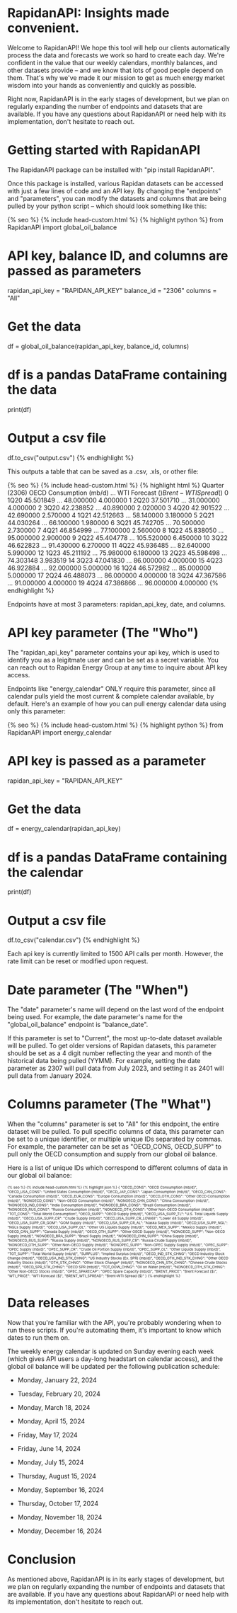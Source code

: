 # RapidanAPI: Insights made convenient.
Welcome to RapidanAPI! We hope this tool will help our clients automatically process the data and forecasts we work so hard to create each day. We're confident in the value that our weekly calendars, monthly balances, and other datasets provide – and we know that lots of good people depend on them. That's why we've made it our mission to get as much energy market wisdom into your hands as conveniently and quickly as possible.

Right now, RapidanAPI is in the early stages of development, but we plan on regularly expanding the number of endpoints and datasets that are available. If you have any questions about RapidanAPI or need help with its implementation, don't hesitate to reach out.

# Getting started with RapidanAPI
The RapidanAPI package can be installed with "pip install RapidanAPI".

Once this package is installed, various Rapidan datasets can be accessed with just a few lines of code and an API key. By changing the "endpoints" and "parameters", you can modify the datasets and columns that are being pulled by your python script – which should look something like this:

{% seo %} {% include head-custom.html %}
{% highlight python %}
from RapidanAPI import global_oil_balance

# API key, balance ID, and columns are passed as parameters
rapidan_api_key = "RAPIDAN_API_KEY"
balance_id = "2306"
columns = "All"

# Get the data
df = global_oil_balance(rapidan_api_key, balance_id, columns)

# df is a pandas DataFrame containing the data
print(df)

# Output a csv file
df.to_csv("output.csv")
{% endhighlight %}

This outputs a table that can be saved as a .csv, .xls, or other file:

{% seo %} {% include head-custom.html %}
{% highlight html %}
   Quarter (2306)  OECD Consumption (mb/d)  ...  WTI Forecast ($)  Brent-WTI Spread ($)
0            1Q20                45.501849  ...         48.000000              4.000000
1            2Q20                37.501710  ...         31.000000              4.000000
2            3Q20                42.238852  ...         40.890000              2.020000
3            4Q20                42.901522  ...         42.690000              2.570000
4            1Q21                42.512663  ...         58.140000              3.180000
5            2Q21                44.030264  ...         66.100000              1.980000
6            3Q21                45.742705  ...         70.500000              2.730000
7            4Q21                46.854999  ...         77.100000              2.560000
8            1Q22                45.838050  ...         95.000000              2.900000
9            2Q22                45.404778  ...        105.520000              6.450000
10           3Q22                46.622823  ...         91.430000              6.270000
11           4Q22                45.936485  ...         82.640000              5.990000
12           1Q23                45.211192  ...         75.980000              6.180000
13           2Q23                45.598498  ...         74.303148              3.983519
14           3Q23                47.041830  ...         86.000000              4.000000
15           4Q23                46.922884  ...         92.000000              5.000000
16           1Q24                46.572982  ...         85.000000              5.000000
17           2Q24                46.488073  ...         86.000000              4.000000
18           3Q24                47.367586  ...         91.000000              4.000000
19           4Q24                47.386866  ...         96.000000              4.000000
{% endhighlight %}

Endpoints have at most 3 parameters: rapidan_api_key, date, and columns.

# API key parameter (The "Who")
The "rapidan_api_key" parameter contains your api key, which is used to identify you as a leigitmate user and can be set as a secret variable. You can reach out to Rapidan Energy Group at any time to inquire about API key access.

Endpoints like "energy_calendar" ONLY require this parameter, since all calendar pulls yield the most current & complete calendar available, by default. Here's an example of how you can pull energy calendar data using only this parameter:

{% seo %} {% include head-custom.html %}
{% highlight python %}
from RapidanAPI import energy_calendar

# API key is passed as a parameter
rapidan_api_key = "RAPIDAN_API_KEY"

# Get the data
df = energy_calendar(rapidan_api_key)

# df is a pandas DataFrame containing the calendar
print(df)

# Output a csv file
df.to_csv("calendar.csv")
{% endhighlight %}

Each api key is currently limited to 1500 API calls per month. However, the rate limit can be reset or modified upon request.

# Date parameter (The "When")
The "date" parameter's name will depend on the last word of the endpoint being used. For example, the date parameter's name for the "global_oil_balance" endpoint is "balance_date".

If this parameter is set to "Current", the most up-to-date dataset available will be pulled. To get older versions of Rapidan datasets, this parameter should be set as a 4 digit number reflecting the year and month of the historical data being pulled (YYMM). For example, setting the date parameter as 2307 will pull data from July 2023, and setting it as 2401 will pull data from January 2024.

# Columns parameter (The "What")
When the "columns" parameter is set to "All" for this endpoint, the entire dataset will be pulled. To pull specific columns of data, this parameter can be set to a unique identifier, or multiple unique IDs separated by commas. For example, the parameter can be set as "OECD_CONS, OECD_SUPP" to pull only the OECD consumption and supply from our global oil balance.

Here is a list of unique IDs which correspond to different columns of data in our global oil balance:

<div style="font-size: 8px;">
{% seo %} {% include head-custom.html %}
{% highlight json %}
{
    "OECD_CONS": "OECD Consumption (mb/d)",
    "OECD_USA_CONS": "United States Consumption (mb/d)",
    "OECD_JAP_CONS": "Japan Consumption (mb/d)",
    "OECD_CAN_CONS": "Canada Consumption (mb/d)",
    "OECD_EUR_CONS": "Europe Consumption (mb/d)",
    "OECD_OTH_CONS": "Other OECD Consumption (mb/d)",
    "NONOECD_CONS": "Non-OECD Consumption (mb/d)",
    "NONOECD_CHN_CONS": "China Consumption (mb/d)",
    "NONOECD_IND_CONS": "India Consumption (mb/d)",
    "NONOECD_BRA_CONS": "Brazil Consumption (mb/d)",
    "NONOECD_RUS_CONS": "Russia Consumption (mb/d)",
    "NONOECD_OTH_CONS": "Other Non-OECD Consumption (mb/d)",
    "TOT_CONS": "Total World Consumption",
    "OECD_SUPP": "OECD Supply (mb/d)",
    "OECD_USA_SUPP_TL": "U.S. Total Liquids Supply (mb/d)",
    "OECD_USA_SUPP_CR": "Crude Supply (mb/d)",
    "OECD_USA_SUPP_CR_LOW48": "Lower 48 Supply (mb/d)",
    "OECD_USA_SUPP_CR_GOM": "GOM Supply (mb/d)",
    "OECD_USA_SUPP_CR_AL": "Alaska Supply (mb/d)",
    "OECD_USA_SUPP_NGL": "NGLs Supply (mb/d)",
    "OECD_USA_SUPP_OL": "Other US Liquids Supply (mb/d)",
    "OECD_MEX_SUPP": "Mexico Supply (mb/d)",
    "OECD_CAN_SUPP": "Canada Supply (mb/d)",
    "OECD_OTH_SUPP": "Other OECD Supply (mb/d)",
    "NONOECD_SUPP": "Non-OECD Supply (mb/d)",
    "NONOECD_BRA_SUPP": "Brazil Supply (mb/d)",
    "NONOECD_CHN_SUPP": "China Supply (mb/d)",
    "NONOECD_RUS_SUPP": "Russia Supply (mb/d)",
    "NONOECD_RUS_SUPP_CR": "Russia Crude Supply (mb/d)",
    "NONOECD_OTH_SUPP": "Other Non-OECD Supply (mb/d)",
    "NONOPEC_SUPP": "Non-OPEC Supply Supply (mb/d)",
    "OPEC_SUPP": "OPEC Supply (mb/d)",
    "OPEC_SUPP_CR": "Crude Oil Portion Supply (mb/d)",
    "OPEC_SUPP_OL": "Other Liquids Supply (mb/d)",
    "TOT_SUPP": "Total World Supply (mb/d)",
    "SURPLUS": "Implied Surplus (mb/d)",
    "OECD_IND_STK_CHNG": "OECD Industry Stock Change (mb/d)",
    "OECD_USA_IND_STK_CHNG": "US Industry Stocks (Ex. SPR) (mb/d)",
    "OECD_OTH_IND_STK_CHNG": "Other OECD Industry Stocks (mb/d)",
    "OTH_STK_CHNG": "Other Stock Change* (mb/d)",
    "NONOECD_CHN_STK_CHNG": "Chinese Crude Stocks (mb/d)",
    "OECD_SPR_STK_CHNG": "OECD SPR (mb/d)",
    "TOT_OOW_CHNG": "Oil on Water (mb/d)",
    "NONOECD_OTH_STK_CHNG": "Other Non-OECD Stocks (mb/d)",
    "OPEC_SPARECAP": "OPEC Spare Capacity (mb/d)",
    "BRENT_PRICE": "Brent Forecast ($)",
    "WTI_PRICE": "WTI Forecast ($)",
    "BRENT_WTI_SPREAD": "Brent-WTI Spread ($)"
}
{% endhighlight %}
</div>

# Data releases
Now that you're familiar with the API, you're probably wondering when to run these scripts. If you're automating them, it's important to know which dates to run them on. 

The weekly energy calendar is updated on Sunday evening each week (which gives API users a day-long headstart on calendar access), and the global oil balance will be updated per the following publication schedule:

- Monday, January 22, 2024

- Tuesday, February 20, 2024

- Monday, March 18, 2024

- Monday, April 15, 2024

- Friday, May 17, 2024

- Friday, June 14, 2024

- Monday, July 15, 2024

- Thursday, August 15, 2024

- Monday, September 16, 2024

- Thursday, October 17, 2024

- Monday, November 18, 2024

- Monday, December 16, 2024

# Conclusion
As mentioned above, RapidanAPI is in its early stages of development, but we plan on regularly expanding the number of endpoints and datasets that are available. If you have any questions about RapidanAPI or need help with its implementation, don't hesitate to reach out.

